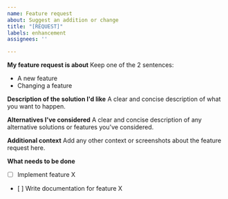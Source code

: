```yaml
---
name: Feature request
about: Suggest an addition or change
title: "[REQUEST]"
labels: enhancement
assignees: ''

---
```


**My feature request is about**
Keep one of the 2 sentences:
- A new feature
- Changing a feature

**Description of the solution I'd like**
A clear and concise description of what you want to happen.

**Alternatives I've considered**
A clear and concise description of any alternative solutions or features you've considered.

**Additional context**
Add any other context or screenshots about the feature request here.

**What needs to be done**
- [ ] Implement feature X
- [ ] Write documentation for feature X
